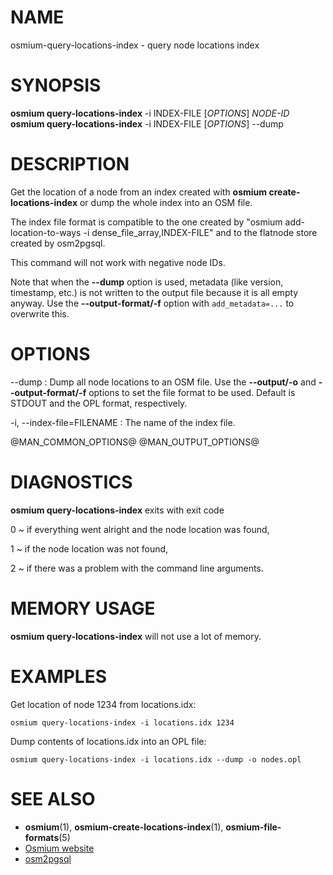 
# NAME

osmium-query-locations-index - query node locations index


# SYNOPSIS

**osmium query-locations-index** -i INDEX-FILE \[*OPTIONS*\] *NODE-ID*\
**osmium query-locations-index** -i INDEX-FILE \[*OPTIONS*\] \--dump


# DESCRIPTION

Get the location of a node from an index created with
**osmium create-locations-index** or dump the whole index into an OSM file.

The index file format is compatible to the one created by
"osmium add-location-to-ways -i dense_file_array,INDEX-FILE" and to the
flatnode store created by osm2pgsql.

This command will not work with negative node IDs.

Note that when the **\--dump** option is used, metadata (like version,
timestamp, etc.) is not written to the output file because it is all empty
anyway. Use the **\--output-format/-f** option with `add_metadata=...` to
overwrite this.


# OPTIONS

\--dump
:   Dump all node locations to an OSM file. Use the **\--output/-o** and
    **\--output-format/-f** options to set the file format to be used.
    Default is STDOUT and the OPL format, respectively.

-i, \--index-file=FILENAME
:   The name of the index file.

@MAN_COMMON_OPTIONS@
@MAN_OUTPUT_OPTIONS@

# DIAGNOSTICS

**osmium query-locations-index** exits with exit code

0
  ~ if everything went alright and the node location was found,

1
  ~ if the node location was not found,

2
  ~ if there was a problem with the command line arguments.


# MEMORY USAGE

**osmium query-locations-index** will not use a lot of memory.


# EXAMPLES

Get location of node 1234 from locations.idx:

    osmium query-locations-index -i locations.idx 1234

Dump contents of locations.idx into an OPL file:

    osmium query-locations-index -i locations.idx --dump -o nodes.opl

# SEE ALSO

* **osmium**(1), **osmium-create-locations-index**(1), **osmium-file-formats**(5)
* [Osmium website](https://osmcode.org/osmium-tool/)
* [osm2pgsql](https://wiki.openstreetmap.org/wiki/Osm2pgsql)

